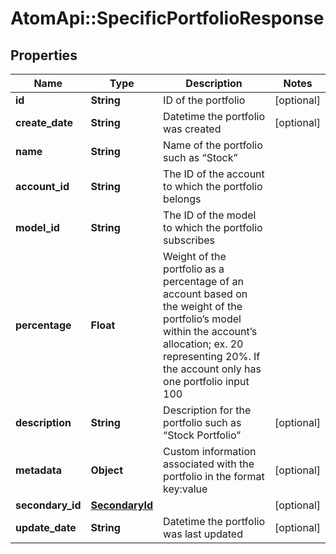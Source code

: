 # AtomApi::SpecificPortfolioResponse

## Properties
Name | Type | Description | Notes
------------ | ------------- | ------------- | -------------
**id** | **String** | ID of the portfolio | [optional] 
**create_date** | **String** | Datetime the portfolio was created | [optional] 
**name** | **String** | Name of the portfolio such as “Stock” | 
**account_id** | **String** | The ID of the account to which the portfolio belongs | 
**model_id** | **String** | The ID of the model to which the portfolio subscribes | 
**percentage** | **Float** | Weight of the portfolio as a percentage of an account based on the weight of the portfolio’s model within the account’s allocation; ex. 20 representing 20%. If the account only has one portfolio input 100 | 
**description** | **String** | Description for the portfolio such as “Stock Portfolio” | [optional] 
**metadata** | **Object** | Custom information associated with the portfolio in the format key:value | [optional] 
**secondary_id** | [**SecondaryId**](SecondaryId.md) |  | [optional] 
**update_date** | **String** | Datetime the portfolio was last updated | [optional] 



